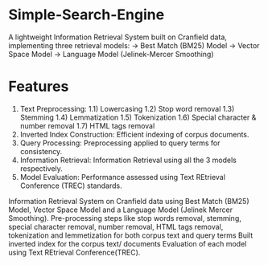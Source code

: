 # Simple-Search-Engine
A lightweight Information Retrieval System built on Cranfield data, implementing three retrieval models:
-> Best Match (BM25) Model
-> Vector Space Model
-> Language Model (Jelinek-Mercer Smoothing)

# Features
1) Text Preprocessing:
   1.1) Lowercasing
   1.2) Stop word removal
   1.3) Stemming
   1.4) Lemmatization
   1.5) Tokenization
   1.6) Special character & number removal
   1.7) HTML tags removal
3) Inverted Index Construction: Efficient indexing of corpus documents.
4) Query Processing: Preprocessing applied to query terms for consistency.
5) Information Retrieval: Information Retrieval using all the 3 models respectively.
6) Model Evaluation: Performance assessed using Text REtrieval Conference (TREC) standards.




Information Retrieval System on Cranfield data using Best Match (BM25) Model, Vector Space Model and a Language Model (Jelinek Mercer Smoothing).
Pre-processing steps like stop words removal, stemming, special character removal, number removal, HTML tags removal, tokenization and lemmetization for both corpus text and query terms
Built inverted index for the corpus text/ documents
Evaluation of each model using Text REtrieval Conference(TREC).
